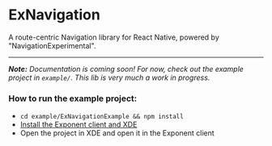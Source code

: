 # ExNavigation

A route-centric Navigation library for React Native, powered by "NavigationExperimental".

---

*__Note:__ Documentation is coming soon! For now, check out the example project in `example/`. This lib is very much a work in progress.*

### How to run the example project:

- `cd example/ExNavigationExample && npm install`
- [Install the Exponent client and XDE](https://docs.getexponent.com/versions/v7.0.0/introduction/installation.html)
- Open the project in XDE and open it in the Exponent client
